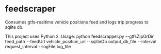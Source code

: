 # feedscraper
Consumes gtfs-realtime vehicle positions feed and logs trip progress to sqlite db.

This project uses Python 2.
Usage:
python feedscrapper.py --gtfsZipOrDir feed_path --feedUrl vehicle_position_url --sqliteDb output_db_file --interval request_interval --logFile log_file